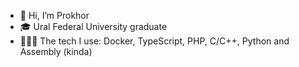 - 👋 Hi, I’m Prokhor
- 🎓 Ural Federal University graduate
- 👨🏻‍💻 The tech I use: Docker, TypeScript, PHP, C/C++, Python and Assembly (kinda)
